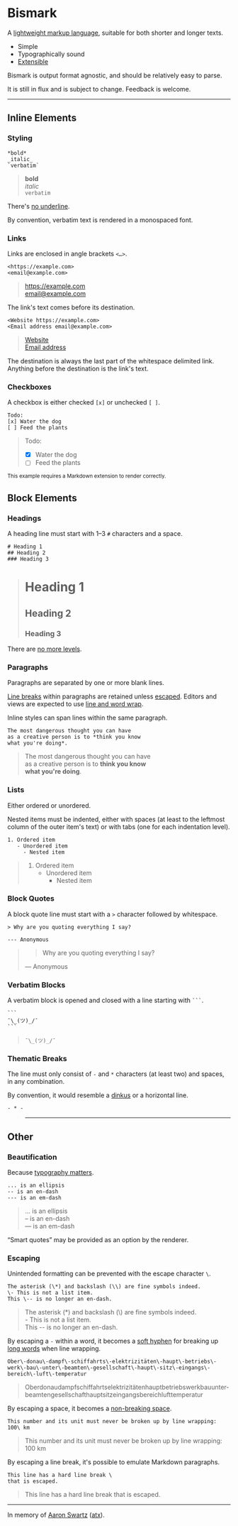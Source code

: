 # Bismark

A [lightweight markup language](https://en.wikipedia.org/wiki/Lightweight_markup_language), suitable for both shorter and longer texts.

- Simple
- Typographically sound
- [Extensible](/extras.md)

Bismark is output format agnostic, and should be relatively easy to parse.

It is still in flux and is subject to change. Feedback is welcome.

--- 

## Inline Elements

### Styling

	*bold*
	_italic_
	`verbatim`

> **bold**  
> _italic_  
> `verbatim`

There's [no underline](https://practicaltypography.com/underlining.html).

By convention, verbatim text is rendered in a monospaced font.


### Links

Links are enclosed in angle brackets `<…>`.

	<https://example.com>
	<email@example.com>

> <https://example.com>  
> <email@example.com>  

The link's text comes before its destination.

	<Website https://example.com>
	<Email address email@example.com>

> [Website](https://example.com)  
> [Email address](mailto:email@example.com)  

The destination is always the last part of the whitespace delimited link. Anything before the destination is the link's text.


### Checkboxes

A checkbox is either checked `[x]` or unchecked `[ ]`.

	Todo:
	[x] Water the dog
	[ ] Feed the plants

> Todo:
> - [x] Water the dog
> - [ ] Feed the plants

<sub>This example requires a Markdown extension to render correctly.</sub>


## Block Elements

### Headings

A heading line must start with 1–3 `#` characters and a space.

	# Heading 1
	## Heading 2
	### Heading 3

> # Heading 1
> ## Heading 2
> ### Heading 3

There are [no more levels](https://practicaltypography.com/headings.html).


### Paragraphs

Paragraphs are separated by one or more blank lines.

[Line breaks](https://practicaltypography.com/hard-line-breaks.html) within paragraphs are retained unless [escaped](#escaping). Editors and views are expected to use [line and word wrap](https://en.wikipedia.org/wiki/Line_wrap_and_word_wrap).

Inline styles can span lines within the same paragraph.

	The most dangerous thought you can have
	as a creative person is to *think you know
	what you're doing*.

> The most dangerous thought you can have  
> as a creative person is to **think you know  
> what you're doing**.


### Lists

Either ordered or unordered.

Nested items must be indented, either with spaces (at least to the leftmost column of the outer item's text) or with tabs (one for each indentation level).

	1. Ordered item
	   - Unordered item
	     - Nested item

> 1. Ordered item
>    - Unordered item
>      - Nested item


### Block Quotes

A block quote line must start with a `>` character followed by whitespace.

	> Why are you quoting everything I say?
	
	--- Anonymous

> > Why are you quoting everything I say?
>
> — Anonymous


### Verbatim Blocks

A verbatim block is opened and closed with a line starting with ` ``` `.

	```
	¯\_(ツ)_/¯
	```

> ```
> ¯\_(ツ)_/¯
> ```


### Thematic Breaks

The line must only consist of `-` and `*` characters (at least two) and spaces, in any combination.

By convention, it would resemble a [dinkus](https://en.wikipedia.org/wiki/Dinkus) or a horizontal line.

	- * -

> ---


## Other

### Beautification

Because [typography matters](https://practicaltypography.com/).

	... is an ellipsis
	-- is an en-dash
	--- is an em-dash

> … is an ellipsis  
> – is an en-dash  
> — is an em-dash  

“Smart quotes” may be provided as an option by the renderer.


### Escaping

Unintended formatting can be prevented with the escape character `\`.

	The asterisk (\*) and backslash (\\) are fine symbols indeed.
	\- This is not a list item.
	This \-- is no longer an en-dash.

> The asterisk (\*) and backslash (\\) are fine symbols indeed.  
> \- This is not a list item.  
> This -- is no longer an en-dash.

By escaping a `-` within a word, it becomes a [soft hyphen](https://en.wikipedia.org/wiki/Soft_hyphen) for breaking up [long words](https://en.wikipedia.org/wiki/Donaudampfschiffahrtselektrizit%C3%A4tenhauptbetriebswerkbauunterbeamtengesellschaft) when line wrapping.

	Ober\-donau\-dampf\-schiffahrts\-elektrizitäten\-haupt\-betriebs\-werk\-bau\-unter\-beamten\-gesellschaft\-haupt\-sitz\-eingangs\-bereich\-luft\-temperatur

> Ober&shy;donau&shy;dampf&shy;schiffahrts&shy;elektrizitäten&shy;haupt&shy;betriebs&shy;werk&shy;bau&shy;unter&shy;beamten&shy;gesellschaft&shy;haupt&shy;sitz&shy;eingangs&shy;bereich&shy;luft&shy;temperatur

By escaping a space, it becomes a [non-breaking space](https://en.wikipedia.org/wiki/Non-breaking_space).

	This number and its unit must never be broken up by line wrapping: 100\ km

> This number and its unit must never be broken up by line wrapping: 100&nbsp;km

By escaping a line break, it's possible to emulate Markdown paragraphs.

	This line has a hard line break \
	that is escaped.

> This line has a hard line break that is escaped.

---

In memory of [Aaron Swartz](https://www.youtube.com/watch?v=gpvcc9C8SbM) ([atx](http://www.aaronsw.com/2002/atx/intro)).
